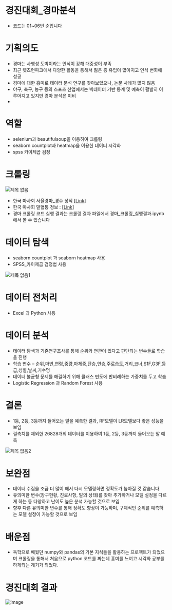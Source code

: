 # 경진대회_경마분석
- 코드는 01~06번 순입니다

# 기획의도 
- 경마는 사행성 도박이라는 인식이 강해 대중성이 부족
- 최근 렛츠런파크에서 다양한 활동을 통해서 젊은 층 유입이 많아지고 인식 변화에 성공  
- 경마에 대한 흥미로 데이터 분석 연구를 찾아보았으나, 논문 사례가 많지 않음
- 야구, 축구, 농구 등의 스포츠 산업에서는 빅데이터 기반 통계 및 예측이 활발히 이루어지고 있지만 경마 분석은 미비
- 
# 역할 
- selenium과 beautifulsoup을 이용하여 크롤링
- seaborn countplot과 heatmap을 이용한 데이터 시각화 
- spss 카이제곱 검정 

# 크롤링
![제목 없음](https://user-images.githubusercontent.com/47103479/108218764-53bf6b00-7178-11eb-9391-0e618920798c.png)

- 한국 마사회 서울경마_경주 성적 [[Link](http://race.kra.co.kr/raceScore/ScoretableScoreList.do?Act=04&Sub=1&meet=1)]
- 한국 마사회 말혈통 정보 : [[Link](http://studbook.kra.co.kr/studbook.jsp)]
- 경마 크롤링 코드 실행 결과는 크롤링 결과 파일에서 경마_크롤링_실행결과.ipynb에서 볼 수 있습니다

# 데이터 탐색
- seaborn countplot 과 seaborn heatmap 사용
- SPSS_카이제곱 검정법 사용

![제목 없음1](https://user-images.githubusercontent.com/47103479/108218763-5326d480-7178-11eb-9919-f8e78ebcaa6b.png)

# 데이터 전처리
- Excel 과 Python 사용

# 데이터 분석 
- 데이터 탐색과 기존연구조사를 통해 순위와 연관이 있다고 판단되는 변수들로 학습을 진행 
- 학습 변수 – 순위,마번,연령,중량,마체중,단승,연승,주로습도,거리,코너,S1F,G3F,등급,성별,날씨,기수명
- 데이터 불균형 문제를 해결하기 위해 클래스 빈도에 반비례하는 가중치를 두고 학습
- Logistic Regression 과 Random Forest 사용
 
 # 결론 
- 1등, 2등, 3등까지 들어오는 말을 예측한 결과, RF모델이 LR모델보다 좋은 성능을 보임
- 결측치를 제외한 26828개의 데이터를 이용하여 1등, 2등, 3등까지 들어오는 말 예측

![제목 없음2](https://user-images.githubusercontent.com/47103479/108218755-51f5a780-7178-11eb-987f-06b3593c043c.png)

 # 보완점 
 - 데이터 수집을 조금 더 많이 해서 다시 모델링하면 정확도가 높아질 것 같습니다
 - 유의미한 변수(장구현황, 진료사항, 말의 상태)를 찾아 추가하거나 모델 설정을 다르게 하는 등 다양하고 난이도 높은 분석 가능할 것으로 보임
 - 향후 다른 유의미한 변수를 통해 정확도 향상이 가능하며, 구체적인 순위를 예측하는 모델 설정이 가능할 것으로 보임
 
 # 배운점 
 - 독학으로 배웠던 numpy와 pandas의 기본 지식들을 활용하는 프로젝트가 되었으며 크롤링을 통해서 처음으로 python 코드를 짜는데 흥미를 느끼고 시각화 공부를 하게되는 계기가 되었다.

 # 경진대회 결과
 ![image](https://user-images.githubusercontent.com/47103479/70811345-ca403a80-1e08-11ea-8c47-84a225c71477.png)
